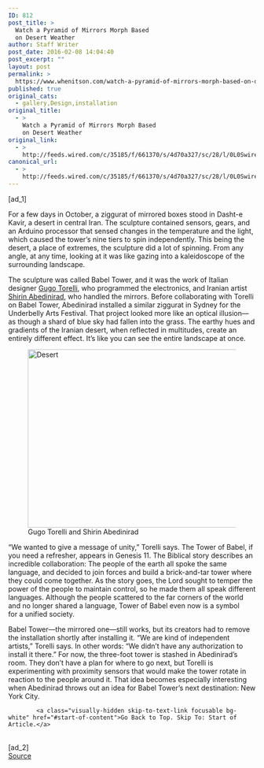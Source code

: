 ```yaml
---
ID: 812
post_title: >
  Watch a Pyramid of Mirrors Morph Based
  on Desert Weather
author: Staff Writer
post_date: 2016-02-08 14:04:40
post_excerpt: ""
layout: post
permalink: >
  https://www.whenitson.com/watch-a-pyramid-of-mirrors-morph-based-on-desert-weather/
published: true
original_cats:
  - gallery,Design,installation
original_title:
  - >
    Watch a Pyramid of Mirrors Morph Based
    on Desert Weather
original_link:
  - >
    http://feeds.wired.com/c/35185/f/661370/s/4d70a327/sc/28/l/0L0Swired0N0C20A160C0A20Cwatch0Ea0Epyramid0Eof0Emirrors0Emorph0Ebased0Eon0Edesert0Eweather0C/story01.htm
canonical_url:
  - >
    http://feeds.wired.com/c/35185/f/661370/s/4d70a327/sc/28/l/0L0Swired0N0C20A160C0A20Cwatch0Ea0Epyramid0Eof0Emirrors0Emorph0Ebased0Eon0Edesert0Eweather0C/story01.htm
---
```

 [ad_1]
<br><div id="start-of-content"><p>For a few days in October, a ziggurat of mirrored boxes stood in <span>Dasht-e Kavir, a</span> desert in central Iran. The sculpture contained sensors, gears, and an Arduino processor that sensed changes in the temperature and the light, which caused the tower’s nine tiers to spin independently. This being the desert, a place of extremes, the sculpture did a lot of spinning. From any angle, at any time, looking at it was like gazing into a kaleidoscope of the surrounding landscape.</p>
<p>The sculpture was called Babel Tower, and it was the work of Italian designer <a href="http://gugotorelli.com/#" target="_blank">Gugo Torelli</a>, who programmed the electronics, and Iranian artist <a href="http://www.shirinabedinirad.com/" target="_blank">Shirin Abedinirad</a>, who handled the mirrors. Before collaborating with Torelli on Babel Tower, Abedinirad installed a similar ziggurat in Sydney for the Underbelly Arts Festival. That project looked more like an optical illusion—as though a shard of blue sky had fallen into the grass. The earthy hues and gradients of the Iranian desert, when reflected in multitudes, create an entirely different effect. It’s like you can see the entire landscape at once.</p>
<figure attachment_1970165="" class="wp-caption landscape alignnone fader relative" data-js="fader"><a href="http://www.whenitson.com/wp-content/uploads/2016/02/Watch-a-Pyramid-of-Mirrors-Morph-Based-on-Desert-Weather.gif"><img class="size-text-column-width wp-image-1970165" src="http://www.whenitson.com/wp-content/uploads/2016/02/Watch-a-Pyramid-of-Mirrors-Morph-Based-on-Desert-Weather.gif" alt="Desert" width="482" height="362"/></a><figcaption class="wp-caption-text link-underline"><span class="credit link-underline-sm"><span aria-hidden="true" class="ui ui ui-photo inline-block ui-credit relative opacity-5 marg-r-micro"/> Gugo Torelli and Shirin Abedinirad</span></figcaption></figure><p>“We wanted to give a message of unity,” Torelli says. The Tower of Babel, if you need a refresher, appears in Genesis 11. The Biblical story describes an incredible collaboration: The people of the earth all spoke the same language, and decided to join forces and build a brick-and-tar tower where they could come together. As the story goes, the Lord sought to temper the power of the people to maintain control, so he made them all speak different languages. Although the people scattered to the far corners of the world and no longer shared a language, Tower of Babel even now is a symbol for a unified society.</p>
<p>Babel Tower—the mirrored one—still works, but its creators had to remove the installation shortly after installing it. “We are kind of independent artists,” Torelli says. In other words: “We didn’t have any authorization to install it there.” For now, the three-foot tower is stashed in Abedinirad’s room. They don’t have a plan for where to go next, but Torelli is experimenting with proximity sensors that would make the tower rotate in reaction to the people around it. That idea becomes especially interesting when Abedinirad throws out an idea for Babel Tower’s next destination: New York City.</p>

			<a class="visually-hidden skip-to-text-link focusable bg-white" href="#start-of-content">Go Back to Top. Skip To: Start of Article.</a>

			
</div>
<br>[ad_2]
<br><a href="http://feeds.wired.com/c/35185/f/661370/s/4d70a327/sc/28/l/0L0Swired0N0C20A160C0A20Cwatch0Ea0Epyramid0Eof0Emirrors0Emorph0Ebased0Eon0Edesert0Eweather0C/story01.htm">Source </a>